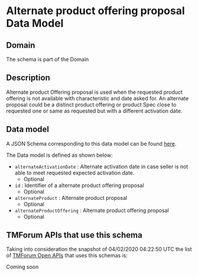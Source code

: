 # Alternate product offering proposal Data Model

## Domain

The  schema is part of the  Domain

## Description

Alternate product Offering proposal is used when the requested product offering is not available with characteristic and date asked for. An alternate proposal could be a distinct product offering or product Spec close to requested one or same as requested but with a different activation date.

## Data model

A JSON Schema corresponding to this data model can be found
[here](https://github.com/tmforum-rand/schemas/blob/candidates/Product/AlternateProductOfferingProposal.schema.json).

The Data model is defined as shown below:
- `alternateActivationDate` : Alternate activation date in case seller is not able to meet requested expected activation date.
  - Optional
- `id` : Identifier of a alternate product offering proposal
  - Optional
- `alternateProduct` : Alternate product proposal
  - Optional
- `alternateProductOffering` : Alternate product offering proposal
  - Optional




## TMForum APIs that use this schema

Taking into consideration the snapshot of 04/02/2020 04:22:50 UTC the list of [TMForum Open APIs](https://www.tmforum.org/open-apis/) that uses this schemas is:

Coming soon